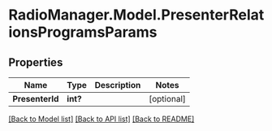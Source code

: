 # RadioManager.Model.PresenterRelationsProgramsParams
## Properties

Name | Type | Description | Notes
------------ | ------------- | ------------- | -------------
**PresenterId** | **int?** |  | [optional] 

[[Back to Model list]](../README.md#documentation-for-models) [[Back to API list]](../README.md#documentation-for-api-endpoints) [[Back to README]](../README.md)

